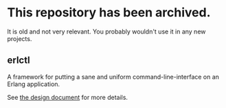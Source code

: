 # This repository has been archived.

It is old and not very relevant.  You probably wouldn't use it in any new projects.

## erlctl

A framework for putting a sane and uniform command-line-interface on an
Erlang application.

See [the design document](doc/DESIGN.txt) for more details.
